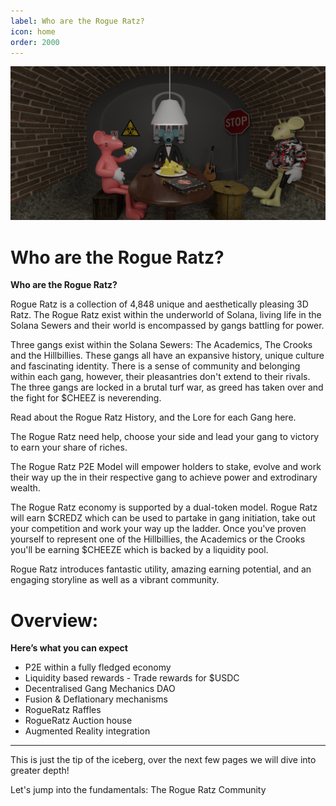 ```yaml
---
label: Who are the Rogue Ratz?
icon: home
order: 2000
---
```


![](../static/banner3.png)
# Who are the Rogue Ratz?

**Who are the Rogue Ratz?**

Rogue Ratz is a collection of 4,848 unique and aesthetically pleasing 3D Ratz. The Rogue Ratz exist within the underworld of Solana, living life in the Solana Sewers and their world is encompassed by gangs battling for power. 

Three gangs exist within the Solana Sewers: The Academics, The Crooks and the Hillbillies. These gangs all have an expansive history, unique culture and fascinating identity. There is a sense of community and belonging within each gang, however, their pleasantries don't extend to their rivals. The three gangs are locked in a brutal turf war, as greed has taken over and the fight for $CHEEZ is neverending. 

Read about the Rogue Ratz History, and the Lore for each Gang here.

The Rogue Ratz need help, choose your side and lead your gang to victory to earn your share of riches. 

The Rogue Ratz P2E Model will empower holders to stake, evolve and work their way up the in their respective gang to achieve power and extrodinary wealth. 

The Rogue Ratz economy is supported by a dual-token model. Rogue Ratz will earn $CREDZ which can be used to partake in gang initiation, take out your competition and work your way up the ladder. Once you've proven yourself to represent one of the Hillbillies, the Academics or the Crooks you'll be earning $CHEEZE which is backed by a liquidity pool.

Rogue Ratz introduces fantastic utility, amazing earning potential, and an engaging storyline as well as a vibrant community.

# Overview:

**Here’s what you can expect**

- P2E within a fully fledged economy
- Liquidity based rewards - Trade rewards for $USDC
- Decentralised Gang Mechanics DAO
- Fusion & Deflationary mechanisms
- RogueRatz Raffles
- RogueRatz Auction house
- Augmented Reality integration

---
This is just the tip of the iceberg, over the next few pages we will dive into greater depth!

Let's jump into the fundamentals: The Rogue Ratz Community